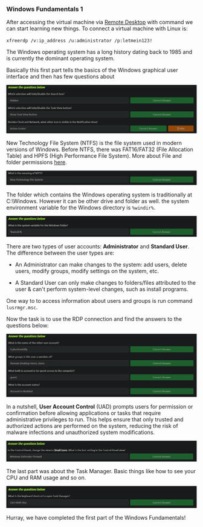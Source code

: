 <h3>Windows Fundamentals 1</h3>

After accessing the virtual machine via [Remote Desktop](https://www.cyberark.com/resources/threat-research-blog/explain-like-i-m-5-remote-desktop-protocol-rdp) with command we can start learning new things. To connect a virtual machine with Linux is:

`xfreerdp /v:ip_address /u:administrator /p:letmein123!`

The Windows operating system has a long history dating back to 1985 and is currently the dominant operating system.

Basically this first part tells the basics of the Windows graphical user interface and then has few questions about

![](src/image.png)

New Technology File System (NTFS) is the file system used in modern versions of Windows. Before NTFS, there was FAT16/FAT32 (File Allocation Table) and HPFS (High Performance File System). More about File and folder permissions [here](<https://learn.microsoft.com/en-us/previous-versions/windows/it-pro/windows-2000-server/bb727008(v=technet.10)>).

![](src/image-1.png)

The folder which contains the Windows operating system is traditionally at C:\Windows. However it can be other drive and folder as well. the system environment variable for the Windows directory is `%windir%`.

![](src/image-2.png)

There are two types of user accounts: <b>Administrator</b> and <b>Standard User</b>. The difference between the user types are:

- An Administrator can make changes to the system: add users, delete users, modify groups, modify settings on the system, etc.

- A Standard User can only make changes to folders/files attributed to the user & can't perform system-level changes, such as install programs.

One way to to access information about users and groups is run command `lusrmgr.msc`.

Now the task is to use the RDP connection and find the answers to the questions below:

![](src/image-3.png)

In a nutshell, <b>User Account Control</b> (UAD) prompts users for permission or confirmation before allowing applications or tasks that require administrative privileges to run. This helps ensure that only trusted and authorized actions are performed on the system, reducing the risk of malware infections and unauthorized system modifications.

![](src/image-4.png)

The last part was about the Task Manager. Basic things like how to see your CPU and RAM usage and so on.

![](src/image-5.png)

Hurray, we have completed the first part of the Windows Fundamentals!
